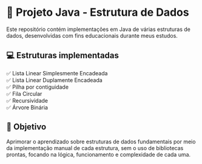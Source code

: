 # 🎲 Projeto Java - Estrutura de Dados

Este repositório contém implementações em Java de várias estruturas de dados, desenvolvidas com fins educacionais durante meus estudos.

## 💻 Estruturas implementadas

✅ Lista Linear Simplesmente Encadeada  
✅ Lista Linear Duplamente Encadeada  
✅ Pilha por contiguidade  
✅ Fila Circular  
✅ Recursividade  
✅ Árvore Binária  

## 🎯 Objetivo

Aprimorar o aprendizado sobre estruturas de dados fundamentais por meio da implementação manual de cada estrutura, sem o uso de bibliotecas prontas, focando na lógica, funcionamento e complexidade de cada uma.
